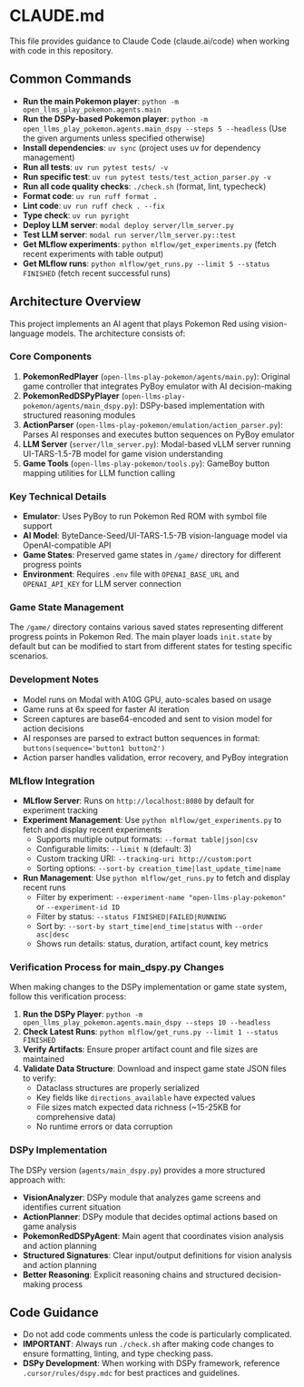 # CLAUDE.md

This file provides guidance to Claude Code (claude.ai/code) when working with code in this repository.

## Common Commands

- **Run the main Pokemon player**: `python -m open_llms_play_pokemon.agents.main`
- **Run the DSPy-based Pokemon player**: `python -m open_llms_play_pokemon.agents.main_dspy --steps 5 --headless` (Use the given arguments unless specified otherwise)
- **Install dependencies**: `uv sync` (project uses uv for dependency management)
- **Run all tests**: `uv run pytest tests/ -v`
- **Run specific test**: `uv run pytest tests/test_action_parser.py -v`
- **Run all code quality checks**: `./check.sh` (format, lint, typecheck)
- **Format code**: `uv run ruff format .`
- **Lint code**: `uv run ruff check . --fix`
- **Type check**: `uv run pyright`
- **Deploy LLM server**: `modal deploy server/llm_server.py`
- **Test LLM server**: `modal run server/llm_server.py::test`
- **Get MLflow experiments**: `python mlflow/get_experiments.py` (fetch recent experiments with table output)
- **Get MLflow runs**: `python mlflow/get_runs.py --limit 5 --status FINISHED` (fetch recent successful runs)

## Architecture Overview

This project implements an AI agent that plays Pokemon Red using vision-language models. The architecture consists of:

### Core Components

1. **PokemonRedPlayer** (`open-llms-play-pokemon/agents/main.py`): Original game controller that integrates PyBoy emulator with AI decision-making
2. **PokemonRedDSPyPlayer** (`open-llms-play-pokemon/agents/main_dspy.py`): DSPy-based implementation with structured reasoning modules
3. **ActionParser** (`open-llms-play-pokemon/emulation/action_parser.py`): Parses AI responses and executes button sequences on PyBoy emulator
4. **LLM Server** (`server/llm_server.py`): Modal-based vLLM server running UI-TARS-1.5-7B model for game vision understanding
5. **Game Tools** (`open-llms-play-pokemon/tools.py`): GameBoy button mapping utilities for LLM function calling

### Key Technical Details

- **Emulator**: Uses PyBoy to run Pokemon Red ROM with symbol file support
- **AI Model**: ByteDance-Seed/UI-TARS-1.5-7B vision-language model via OpenAI-compatible API
- **Game States**: Preserved game states in `/game/` directory for different progress points
- **Environment**: Requires `.env` file with `OPENAI_BASE_URL` and `OPENAI_API_KEY` for LLM server connection

### Game State Management

The `/game/` directory contains various saved states representing different progress points in Pokemon Red. The main player loads `init.state` by default but can be modified to start from different states for testing specific scenarios.

### Development Notes

- Model runs on Modal with A10G GPU, auto-scales based on usage
- Game runs at 6x speed for faster AI iteration
- Screen captures are base64-encoded and sent to vision model for action decisions
- AI responses are parsed to extract button sequences in format: `buttons(sequence='button1 button2')`
- Action parser handles validation, error recovery, and PyBoy integration

### MLflow Integration

- **MLflow Server**: Runs on `http://localhost:8080` by default for experiment tracking
- **Experiment Management**: Use `python mlflow/get_experiments.py` to fetch and display recent experiments
  - Supports multiple output formats: `--format table|json|csv`
  - Configurable limits: `--limit N` (default: 3)
  - Custom tracking URI: `--tracking-uri http://custom:port`
  - Sorting options: `--sort-by creation_time|last_update_time|name`
- **Run Management**: Use `python mlflow/get_runs.py` to fetch and display recent runs
  - Filter by experiment: `--experiment-name "open-llms-play-pokemon"` or `--experiment-id ID`
  - Filter by status: `--status FINISHED|FAILED|RUNNING`
  - Sort by: `--sort-by start_time|end_time|status` with `--order asc|desc`
  - Shows run details: status, duration, artifact count, key metrics

### Verification Process for main_dspy.py Changes

When making changes to the DSPy implementation or game state system, follow this verification process:

1. **Run the DSPy Player**: `python -m open_llms_play_pokemon.agents.main_dspy --steps 10 --headless`
2. **Check Latest Runs**: `python mlflow/get_runs.py --limit 1 --status FINISHED`
3. **Verify Artifacts**: Ensure proper artifact count and file sizes are maintained
4. **Validate Data Structure**: Download and inspect game state JSON files to verify:
   - Dataclass structures are properly serialized
   - Key fields like `directions_available` have expected values
   - File sizes match expected data richness (~15-25KB for comprehensive data)
   - No runtime errors or data corruption

### DSPy Implementation

The DSPy version (`agents/main_dspy.py`) provides a more structured approach with:

- **VisionAnalyzer**: DSPy module that analyzes game screens and identifies current situation
- **ActionPlanner**: DSPy module that decides optimal actions based on game analysis
- **PokemonRedDSPyAgent**: Main agent that coordinates vision analysis and action planning
- **Structured Signatures**: Clear input/output definitions for vision analysis and action planning
- **Better Reasoning**: Explicit reasoning chains and structured decision-making process

## Code Guidance

- Do not add code comments unless the code is particularly complicated.
- **IMPORTANT**: Always run `./check.sh` after making code changes to ensure formatting, linting, and type checking pass.
- **DSPy Development**: When working with DSPy framework, reference `.cursor/rules/dspy.mdc` for best practices and guidelines.